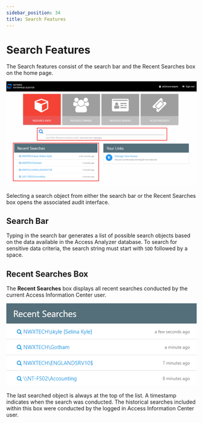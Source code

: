 ```yaml
---
sidebar_position: 34
title: Search Features
---
```


# Search Features

The Search features consist of the search bar and the Recent Searches box on the home page.

![Search features](../../../../../../../static/Content/Resources/Images/Access/InformationCenter/ResourceAudit/Navigate/SearchFeatures.png "Search features")

Selecting a search object from either the search bar or the Recent Searches box opens the associated audit interface.

## Search Bar

Typing in the search bar generates a list of possible search objects based on the data available in the Access Analyzer database. To search for sensitive data criteria, the search string must start with `SDD` followed by a space.

## Recent Searches Box

The **Recent Searches** box displays all recent searches conducted by the current Access Information Center user.

![Recent Searches box](../../../../../../../static/Content/Resources/Images/Access/InformationCenter/ResourceAudit/Navigate/RecentSearches.png "Recent Searches box")

The last searched object is always at the top of the list. A timestamp indicates when the search was conducted. The historical searches included within this box were conducted by the logged in Access Information Center user.
